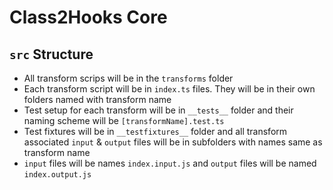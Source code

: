 # Class2Hooks Core

## `src` Structure

- All transform scrips will be in the `transforms` folder
- Each transform script will be in `index.ts` files. They will be in their own folders named with transform name
- Test setup for each transform will be in `__tests__` folder and their naming scheme will be `[transformName].test.ts`
- Test fixtures will be in `__testfixtures__` folder and all transform associated `input` & `output` files will be in subfolders with names same as transform name
- `input` files will be names `index.input.js` and `output` files will be named `index.output.js`

